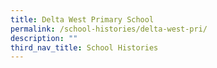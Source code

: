 ```yaml
---
title: Delta West Primary School
permalink: /school-histories/delta-west-pri/
description: ""
third_nav_title: School Histories
---
```

